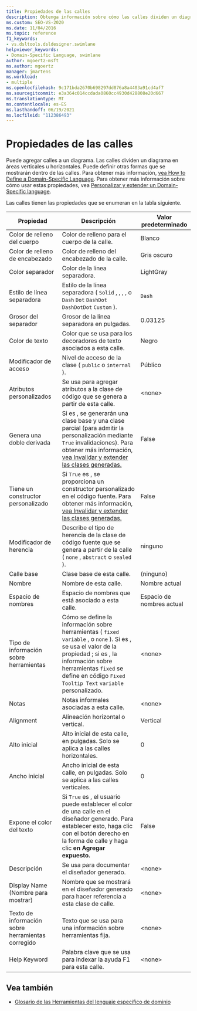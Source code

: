 ```yaml
---
title: Propiedades de las calles
description: Obtenga información sobre cómo las calles dividen un diagrama en áreas verticales u horizontales, y cómo puede definir otras formas que se mostrarán dentro de las calles.
ms.custom: SEO-VS-2020
ms.date: 11/04/2016
ms.topic: reference
f1_keywords:
- vs.dsltools.dsldesigner.swimlane
helpviewer_keywords:
- Domain-Specific Language, swimlane
author: mgoertz-msft
ms.author: mgoertz
manager: jmartens
ms.workload:
- multiple
ms.openlocfilehash: 9c171bda2670b698297dd876a8a4403a91cd4af7
ms.sourcegitcommit: e3a364c014ccdada0860cc4930d428808e20d667
ms.translationtype: MT
ms.contentlocale: es-ES
ms.lasthandoff: 06/19/2021
ms.locfileid: "112386493"
---
```

# <a name="properties-of-swimlanes"></a>Propiedades de las calles
Puede agregar calles a un diagrama. Las calles dividen un diagrama en áreas verticales u horizontales. Puede definir otras formas que se mostrarán dentro de las calles. Para obtener más información, [vea How to Define a Domain-Specific Language](../modeling/how-to-define-a-domain-specific-language.md). Para obtener más información sobre cómo usar estas propiedades, vea [Personalizar y extender un Domain-Specific language](../modeling/customizing-and-extending-a-domain-specific-language.md).

 Las calles tienen las propiedades que se enumeran en la tabla siguiente.

|Propiedad|Descripción|Valor predeterminado|
|-|-|-|
|Color de relleno del cuerpo|Color de relleno para el cuerpo de la calle.|Blanco|
|Color de relleno de encabezado|Color de relleno del encabezado de la calle.|Gris oscuro|
|Color separador|Color de la línea separadora.|LightGray|
|Estilo de línea separadora|Estilo de la línea separadora ( `Solid` , , , , o `Dash` `Dot` `DashDot` `DashDotDot` `Custom` ).|`Dash`|
|Grosor del separador|Grosor de la línea separadora en pulgadas.|0.03125|
|Color de texto|Color que se usa para los decoradores de texto asociados a esta calle.|Negro|
|Modificador de acceso|Nivel de acceso de la clase ( `public` o `internal` ).|Público|
|Atributos personalizados|Se usa para agregar atributos a la clase de código que se genera a partir de esta calle.|\<none>|
|Genera una doble derivada|Si es , se generarán una clase base y una clase parcial (para admitir la personalización mediante `True` invalidaciones). Para obtener más información, [vea Invalidar y extender las clases generadas.](../modeling/overriding-and-extending-the-generated-classes.md)|False|
|Tiene un constructor personalizado|Si `True` es , se proporciona un constructor personalizado en el código fuente. Para obtener más información, [vea Invalidar y extender las clases generadas.](../modeling/overriding-and-extending-the-generated-classes.md)|False|
|Modificador de herencia|Describe el tipo de herencia de la clase de código fuente que se genera a partir de la calle ( `none` , `abstract` o `sealed` ).|ninguno|
|Calle base|Clase base de esta calle.|(ninguno)|
|Nombre|Nombre de esta calle.|Nombre actual|
|Espacio de nombres|Espacio de nombres que está asociado a esta calle.|Espacio de nombres actual|
|Tipo de información sobre herramientas|Cómo se define la información sobre herramientas ( `fixed` `variable` , o `none` ). Si es , se usa el valor de la propiedad ; si es , la información sobre herramientas `fixed` se define en código `Fixed Tooltip Text` `variable` personalizado.|\<none>|
|Notas|Notas informales asociadas a esta calle.|\<none>|
|Alignment|Alineación horizontal o vertical.|Vertical|
|Alto inicial|Alto inicial de esta calle, en pulgadas. Solo se aplica a las calles horizontales.|0|
|Ancho inicial|Ancho inicial de esta calle, en pulgadas. Solo se aplica a las calles verticales.|0|
|Expone el color del texto|Si `True` es , el usuario puede establecer el color de una calle en el diseñador generado. Para establecer esto, haga clic con el botón derecho en la forma de calle y haga clic **en Agregar expuesto.**|False|
|Descripción|Se usa para documentar el diseñador generado.|\<none>|
|Display Name (Nombre para mostrar)|Nombre que se mostrará en el diseñador generado para hacer referencia a esta clase de calle.|\<none>|
|Texto de información sobre herramientas corregido|Texto que se usa para una información sobre herramientas fija.|\<none>|
|Help Keyword|Palabra clave que se usa para indexar la ayuda F1 para esta calle.|\<none>|

## <a name="see-also"></a>Vea también

- [Glosario de las Herramientas del lenguaje específico de dominio](/previous-versions/bb126564(v=vs.100))